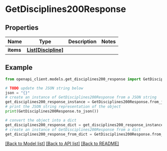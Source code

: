 # GetDisciplines200Response


## Properties

Name | Type | Description | Notes
------------ | ------------- | ------------- | -------------
**items** | [**List[Discipline]**](Discipline.md) |  | 

## Example

```python
from openapi_client.models.get_disciplines200_response import GetDisciplines200Response

# TODO update the JSON string below
json = "{}"
# create an instance of GetDisciplines200Response from a JSON string
get_disciplines200_response_instance = GetDisciplines200Response.from_json(json)
# print the JSON string representation of the object
print(GetDisciplines200Response.to_json())

# convert the object into a dict
get_disciplines200_response_dict = get_disciplines200_response_instance.to_dict()
# create an instance of GetDisciplines200Response from a dict
get_disciplines200_response_from_dict = GetDisciplines200Response.from_dict(get_disciplines200_response_dict)
```
[[Back to Model list]](../README.md#documentation-for-models) [[Back to API list]](../README.md#documentation-for-api-endpoints) [[Back to README]](../README.md)


